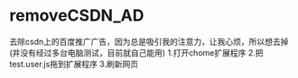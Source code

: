 # removeCSDN_AD
去除csdn上的百度推广广告，因为总是吸引我的注意力，让我心烦，所以想去掉
(并没有经过多台电脑测试，目前就自己能用)
1.打开chome扩展程序
2.把test.user.js拖到扩展程序
3.刷新网页
